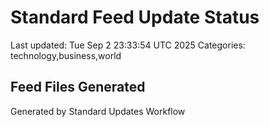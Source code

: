 # Standard Feed Update Status
Last updated: Tue Sep  2 23:33:54 UTC 2025
Categories: technology,business,world

## Feed Files Generated

Generated by Standard Updates Workflow
